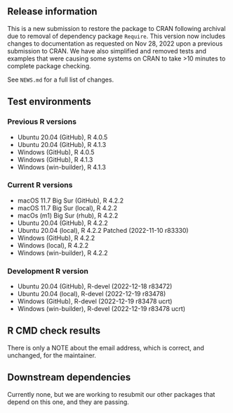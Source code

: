 ## Release information

This is a new submission to restore the package to CRAN following archival due to removal of dependency package `Require`.
This version now includes changes to documentation as requested on Nov 28, 2022 upon a previous submission to CRAN.
We have also simplified and removed tests and examples that were causing some systems on CRAN to take >10 minutes to complete package checking.

See `NEWS.md` for a full list of changes.

## Test environments

### Previous R versions
* Ubuntu 20.04                 (GitHub), R 4.0.5
* Ubuntu 20.04                 (GitHub), R 4.1.3
* Windows                      (GitHub), R 4.0.5
* Windows                      (GitHub), R 4.1.3
* Windows                 (win-builder), R 4.1.3

### Current R versions
* macOS 11.7 Big Sur           (GitHub), R 4.2.2
* macOS 11.7 Big Sur            (local), R 4.2.2
* macOs (m1) Big Sur             (rhub), R 4.2.2
* Ubuntu 20.04                 (GitHub), R 4.2.2
* Ubuntu 20.04                  (local), R 4.2.2 Patched (2022-11-10 r83330)
* Windows                      (GitHub), R 4.2.2
* Windows                       (local), R 4.2.2
* Windows                 (win-builder), R 4.2.2

### Development R version
* Ubuntu 20.04                 (GitHub), R-devel (2022-12-18 r83472)
* Ubuntu 20.04                  (local), R-devel (2022-12-19 r83478)
* Windows                      (GitHub), R-devel (2022-12-19 r83478 ucrt)
* Windows                 (win-builder), R-devel (2022-12-19 r83478 ucrt)

## R CMD check results

There is only a NOTE about the email address, which is correct, and unchanged, for the maintainer.

## Downstream dependencies

Currently none, but we are working to resubmit our other packages that depend on this one, and they are passing.
